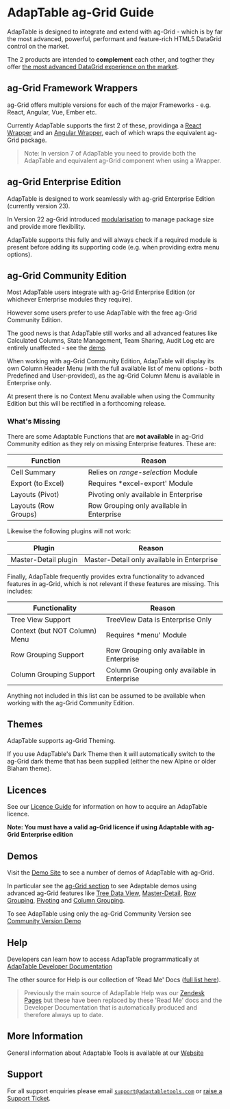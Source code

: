 # AdapTable ag-Grid Guide

AdapTable is designed to integrate and extend with ag-Grid - which is by far the most advanced, powerful, performant and feature-rich HTML5 DataGrid control on the market.

The 2 products are intended to **complement** each other, and togther they offer [the most advanced DataGrid experience on the market](https://medium.com/ag-grid/getting-more-from-your-datagrid-introducing-adaptable-blotter-2be5debd7e46).

## ag-Grid Framework Wrappers

ag-Grid offers multiple versions for each of the major Frameworks - e.g. React, Angular, Vue, Ember etc.

Currently AdapTable supports the first 2 of these, providinga a [React Wrapper](../../../adaptable-react-aggrid/README.md) and an [Angular Wrapper](../../../adaptable-ng-aggrid/README.md), each of which wraps the equivalent ag-Grid package.

> Note: In version 7 of AdapTable you need to provide both the AdapTable and equivalent ag-Grid component when using a Wrapper.

## ag-Grid Enterprise Edition

AdapTable is designed to work seamlessly with ag-grid Enterprise Edition (currently version 23).

In Version 22 ag-Grid introduced [modularisation](https://www.ag-grid.com/javascript-grid-modules/)
 to manage package size and provide more flexibility.
 
 AdapTable supports this fully and will always check if a required module is present before adding its supporting code (e.g. when providing extra menu options).

## ag-Grid Community Edition

Most AdapTable users integrate with ag-Grid Enterprise Edition (or whichever Enterprise modules they require).

However some users prefer to use AdapTable with the free ag-Grid Community Edition.

The good news is that AdapTable still works and all advanced features like Calculated Columns, State Management, Team Sharing, Audit Log etc are entirely unaffected - see the [demo](https://demo.adaptabletools.com/aggridfeatures/aggridcommunityversiondemo).

When working with ag-Grid Community Edition, AdapTable will display its own Column Header Menu (with the full available list of menu options - both Predefined and User-provided), as the ag-Grid Column Menu is available in Enterprise only.

At present there is no Context Menu available when using the Community Edition but this will be rectified in a forthcoming release.

### What's Missing

There are some Adaptable Functions that are **not available** in ag-Grid Community edition as they rely on missing Enterprise features.  These are:

| Function             | Reason                                    |
| -------------------- | ----------------------------------------- |
| Cell Summary         | Relies on *range-selection* Module        |
| Export (to Excel)    | Requires *excel-export' Module            |
| Layouts (Pivot)      | Pivoting only available in Enterprise     |
| Layouts (Row Groups) | Row Grouping only available in Enterprise |

Likewise the following plugins will not work:

| Plugin               | Reason                                     |
| -------------------- | ------------------------------------------ |
| Master-Detail plugin | Master-Detail only available in Enterprise |

Finally, AdapTable frequently provides extra functionality to advanced features in ag-Grid, which is not relevant if these features are missing.  This includes:

| Functionality                 | Reason                                       |
| ----------------------------- | -------------------------------------------- |
| Tree View Support             | TreeView Data is Enterprise Only             |
| Context (but NOT Column) Menu | Requires *menu' Module                       |
| Row Grouping Support          | Row Grouping only available in Enterprise    |
| Column Grouping Support       | Column Grouping only available in Enterprise |

Anything not included in this list can be assumed to be available when working with the ag-Grid Community Edition.

## Themes

AdapTable supports ag-Grid Theming.

If you use AdapTable's Dark Theme then it will automatically switch to the ag-Grid dark theme that has been supplied (either the new Alpine or older Blaham theme).

## Licences

See our [Licence Guide](../faqs/licences-faq.md) for information on how to acquire an AdapTable licence.

**Note: You must have a valid ag-Grid licence if using Adaptable with ag-Grid Enterprise edition**

## Demos

Visit the [Demo Site](https://demo.adaptabletools.com/) to see a number of demos of AdapTable with ag-Grid.

In particular see the [ag-Grid section](https://demo.adaptabletools.com/aggridfeatures) to see Adaptable demos using advanced ag-Grid features like [Tree Data View](https://demo.adaptabletools.com/aggridfeatures/aggridtreegriddemo), [Master-Detail](https://demo.adaptabletools.com/aggridfeatures/aggridmasterdetaildemo), [Row Grouping](https://demo.adaptabletools.com/aggridfeatures/aggridrowgroupingdemo), [Pivoting](https://demo.adaptabletools.com/aggridfeatures/aggridpivotingdemo) and [Column Grouping](https://demo.adaptabletools.com/aggridfeatures/aggridcolumngroupingdemo).

To see AdapTable using only the ag-Grid Community Version see [Community Version Demo](https://demo.adaptabletools.com/aggridfeatures/aggridcommunityversiondemo)

## Help

Developers can learn how to access AdapTable programmatically at [AdapTable Developer Documentation](https://api.adaptabletools.com) 

The other source for Help is our collection of 'Read Me' Docs ([full list here](https://github.com/AdaptableTools/adaptable/blob/master/packages/adaptable/readme/readme-list.md)).

> Previously the main source of AdapTable Help was our [Zendesk Pages](https://adaptabletools.zendesk.com/hc/en-us/articles/360007083017-Help-) but these have been replaced by these 'Read Me' docs and the Developer Documentation that is automatically produced and therefore always up to date.

## More Information

General information about Adaptable Tools is available at our [Website](http://www.adaptabletools.com) 

## Support

For all support enquiries please email [`support@adaptabletools.com`](mailto:support@adaptabletools.com) or [raise a Support Ticket](https://adaptabletools.zendesk.com/hc/en-us/requests/new).